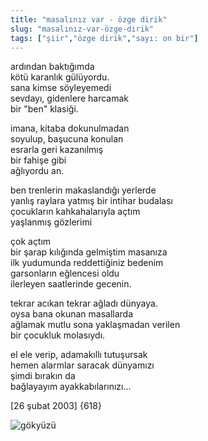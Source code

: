 ```yaml
---
title: "masalınız var - özge dirik"
slug: "masalınız-var-özge-dirik"
tags: ["şiir","özge dirik","sayı: on bir"]
---
```


ardından baktığımda  
kötü karanlık gülüyordu.  
sana kimse söyleyemedi  
sevdayı, gidenlere harcamak  
bir "ben" klasiği.

imana, kitaba dokunulmadan  
soyulup, başucuna konulan  
esrarla geri kazanılmış  
bir fahişe gibi  
ağlıyordu an.

ben trenlerin makaslandığı yerlerde  
yanlış raylara yatmış bir intihar budalası  
çocukların kahkahalarıyla açtım  
yaşlanmış gözlerimi

çok açtım  
bir şarap kılığında gelmiştim masanıza  
ilk yudumunda reddettiğiniz bedenim  
garsonların eğlencesi oldu  
ilerleyen saatlerinde gecenin.

tekrar acıkan tekrar ağladı dünyaya.  
oysa bana okunan masallarda  
ağlamak mutlu sona yaklaşmadan verilen  
bir çocukluk molasıydı.

el ele verip, adamakıllı tutuşursak  
hemen alarmlar saracak dünyamızı  
şimdi bırakın da  
bağlayayım ayakkabılarınızı...

\[26 şubat 2003\] {618}

![gökyüzü](/img/ky11_13.jpg)
